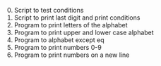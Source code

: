 0. Script to test conditions
1. Script to print last digit and print conditions
2. Program to print letters of the alphabet
3. Program to print upper and lower case alphabet
4. Program to alphabet except eq
5. Program to print numbers 0-9
6. Program to print numbers on a new line
